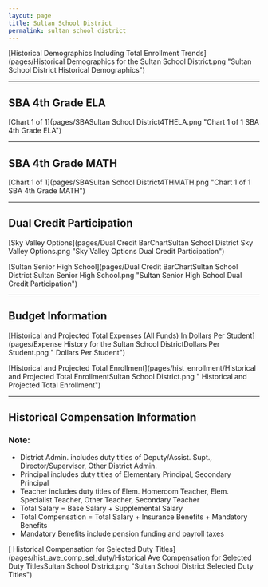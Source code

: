 ```yaml
---
layout: page
title: Sultan School District
permalink: sultan school district
---
```



[Historical Demographics Including Total Enrollment Trends](pages/Historical Demographics for the Sultan School District.png "Sultan School District Historical Demographics")

___

## SBA 4th Grade ELA

[Chart 1 of 1](pages/SBASultan School District4THELA.png "Chart 1 of 1 SBA 4th Grade ELA")


___

## SBA 4th Grade MATH

[Chart 1 of 1](pages/SBASultan School District4THMATH.png "Chart 1 of 1 SBA 4th Grade MATH")


___

## Dual Credit Participation

[Sky Valley Options](pages/Dual Credit BarChartSultan School District Sky Valley Options.png "Sky Valley Options Dual Credit Participation")

[Sultan Senior High School](pages/Dual Credit BarChartSultan School District Sultan Senior High School.png "Sultan Senior High School Dual Credit Participation")


___

## Budget Information

[Historical and Projected Total Expenses (All Funds) In Dollars Per Student](pages/Expense History for the Sultan School DistrictDollars Per Student.png " Dollars Per Student")

[Historical and Projected Total Enrollment](pages/hist_enrollment/Historical and Projected Total EnrollmentSultan School District.png " Historical and Projected Total Enrollment")


___

## Historical Compensation Information
### Note:
- District Admin. includes duty titles of Deputy/Assist. Supt., Director/Supervisor, Other District Admin.
- Principal includes duty titles of Elementary Principal, Secondary Principal
- Teacher includes duty titles of Elem. Homeroom Teacher, Elem. Specialist Teacher, Other Teacher, Secondary Teacher
- Total Salary = Base Salary + Supplemental Salary
- Total Compensation = Total Salary + Insurance Benefits + Mandatory Benefits
- Mandatory Benefits include pension funding and payroll taxes

[ Historical Compensation for Selected Duty Titles](pages/hist_ave_comp_sel_duty/Historical Ave Compensation for Selected Duty TitlesSultan School District.png "Sultan School District Selected Duty Titles")


